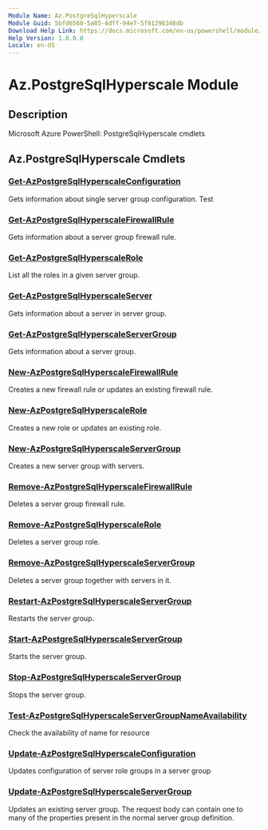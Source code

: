 ```yaml
---
Module Name: Az.PostgreSqlHyperscale
Module Guid: 5bfd6560-5a85-4dff-94e7-5f81296346db
Download Help Link: https://docs.microsoft.com/en-us/powershell/module/az.postgresqlhyperscale
Help Version: 1.0.0.0
Locale: en-US
---
```


# Az.PostgreSqlHyperscale Module
## Description
Microsoft Azure PowerShell: PostgreSqlHyperscale cmdlets

## Az.PostgreSqlHyperscale Cmdlets
### [Get-AzPostgreSqlHyperscaleConfiguration](Get-AzPostgreSqlHyperscaleConfiguration.md)
Gets information about single server group configuration.
Test

### [Get-AzPostgreSqlHyperscaleFirewallRule](Get-AzPostgreSqlHyperscaleFirewallRule.md)
Gets information about a server group firewall rule.

### [Get-AzPostgreSqlHyperscaleRole](Get-AzPostgreSqlHyperscaleRole.md)
List all the roles in a given server group.

### [Get-AzPostgreSqlHyperscaleServer](Get-AzPostgreSqlHyperscaleServer.md)
Gets information about a server in server group.

### [Get-AzPostgreSqlHyperscaleServerGroup](Get-AzPostgreSqlHyperscaleServerGroup.md)
Gets information about a server group.

### [New-AzPostgreSqlHyperscaleFirewallRule](New-AzPostgreSqlHyperscaleFirewallRule.md)
Creates a new firewall rule or updates an existing firewall rule.

### [New-AzPostgreSqlHyperscaleRole](New-AzPostgreSqlHyperscaleRole.md)
Creates a new role or updates an existing role.

### [New-AzPostgreSqlHyperscaleServerGroup](New-AzPostgreSqlHyperscaleServerGroup.md)
Creates a new server group with servers.

### [Remove-AzPostgreSqlHyperscaleFirewallRule](Remove-AzPostgreSqlHyperscaleFirewallRule.md)
Deletes a server group firewall rule.

### [Remove-AzPostgreSqlHyperscaleRole](Remove-AzPostgreSqlHyperscaleRole.md)
Deletes a server group role.

### [Remove-AzPostgreSqlHyperscaleServerGroup](Remove-AzPostgreSqlHyperscaleServerGroup.md)
Deletes a server group together with servers in it.

### [Restart-AzPostgreSqlHyperscaleServerGroup](Restart-AzPostgreSqlHyperscaleServerGroup.md)
Restarts the server group.

### [Start-AzPostgreSqlHyperscaleServerGroup](Start-AzPostgreSqlHyperscaleServerGroup.md)
Starts the server group.

### [Stop-AzPostgreSqlHyperscaleServerGroup](Stop-AzPostgreSqlHyperscaleServerGroup.md)
Stops the server group.

### [Test-AzPostgreSqlHyperscaleServerGroupNameAvailability](Test-AzPostgreSqlHyperscaleServerGroupNameAvailability.md)
Check the availability of name for resource

### [Update-AzPostgreSqlHyperscaleConfiguration](Update-AzPostgreSqlHyperscaleConfiguration.md)
Updates configuration of server role groups in a server group

### [Update-AzPostgreSqlHyperscaleServerGroup](Update-AzPostgreSqlHyperscaleServerGroup.md)
Updates an existing server group.
The request body can contain one to many of the properties present in the normal server group definition.

